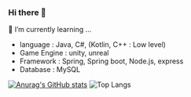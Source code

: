 ### Hi there 👋

🌱 I’m currently learning ... 
- language : Java, C#, (Kotlin, C++ : Low level)
- Game Engine : unity, unreal
- Framework : Spring, Spring boot, Node.js, express
- Database : MySQL
<!--
**Rwhisper/Rwhisper** is a ✨ _special_ ✨ repository because its `README.md` (this file) appears on your GitHub profile.

Here are some ideas to get you started:

- 🔭 I’m currently working on ...
- 👯 I’m looking to collaborate on ...
- 🤔 I’m looking for help with ...
- 💬 Ask me about ...
- 📫 How to reach me: ...
- 😄 Pronouns: ...
- ⚡ Fun fact: ...
-->
[![Anurag's GitHub stats](https://github-readme-stats.vercel.app/api?username=rwhisper&theme=synthwave)](https://github.com/anuraghazra/github-readme-stats)
![Top Langs](https://github-readme-stats.vercel.app/api/top-langs/?username=rwhisper&layout=compact&theme=synthwave)
